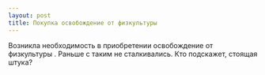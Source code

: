 ```yaml
---
layout: post 
title: Покупка освобождение от физкультуры 
--- 
```

Возникла необходимость в приобретении освобождение от физкультуры . Раньше с таким не сталкивались. Кто подскажет, стоящая штука?